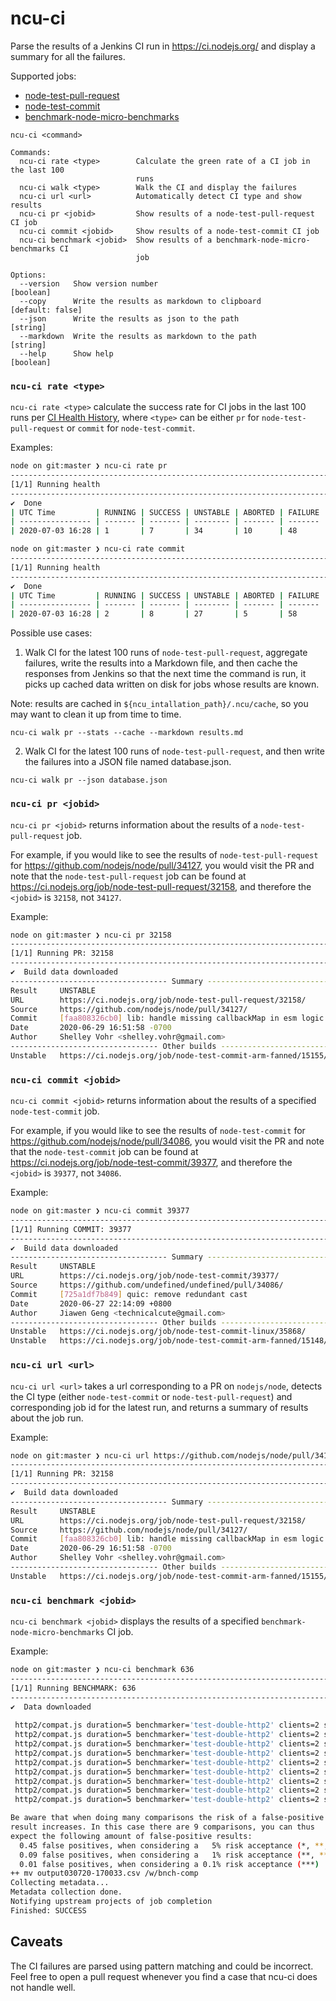# ncu-ci

Parse the results of a Jenkins CI run in https://ci.nodejs.org/ and display
a summary for all the failures.

Supported jobs:

- [node-test-pull-request](https://ci.nodejs.org/job/node-test-pull-request)
- [node-test-commit](https://ci.nodejs.org/job/node-test-commit)
- [benchmark-node-micro-benchmarks](https://ci.nodejs.org/job/benchmark-node-micro-benchmarks/)

```
ncu-ci <command>

Commands:
  ncu-ci rate <type>        Calculate the green rate of a CI job in the last 100
                            runs
  ncu-ci walk <type>        Walk the CI and display the failures
  ncu-ci url <url>          Automatically detect CI type and show results
  ncu-ci pr <jobid>         Show results of a node-test-pull-request CI job
  ncu-ci commit <jobid>     Show results of a node-test-commit CI job
  ncu-ci benchmark <jobid>  Show results of a benchmark-node-micro-benchmarks CI
                            job

Options:
  --version   Show version number                                      [boolean]
  --copy      Write the results as markdown to clipboard        [default: false]
  --json      Write the results as json to the path                     [string]
  --markdown  Write the results as markdown to the path                 [string]
  --help      Show help                                                [boolean]
```

### `ncu-ci rate <type>`

`ncu-ci rate <type>` calculate the success rate for CI jobs in the last 100 runs per [CI Health History](https://github.com/nodejs/reliability#ci-health-history), where `<type>` can be either `pr` for `node-test-pull-request` or `commit` for `node-test-commit`.

Examples:

```sh
node on git:master ❯ ncu-ci rate pr
--------------------------------------------------------------------------------
[1/1] Running health
--------------------------------------------------------------------------------
✔  Done
| UTC Time         | RUNNING | SUCCESS | UNSTABLE | ABORTED | FAILURE | Green Rate |
| ---------------- | ------- | ------- | -------- | ------- | ------- | ---------- |
| 2020-07-03 16:28 | 1       | 7       | 34       | 10      | 48      | 7.87%      |
```

```sh
node on git:master ❯ ncu-ci rate commit
--------------------------------------------------------------------------------
[1/1] Running health
--------------------------------------------------------------------------------
✔  Done
| UTC Time         | RUNNING | SUCCESS | UNSTABLE | ABORTED | FAILURE | Green Rate |
| ---------------- | ------- | ------- | -------- | ------- | ------- | ---------- |
| 2020-07-03 16:28 | 2       | 8       | 27       | 5       | 58      | 8.60%      |
```

Possible use cases:

1. Walk CI for the latest 100 runs of `node-test-pull-request`,
aggregate failures, write the results into a Markdown file,
and then cache the responses from Jenkins so that the next time the command
is run, it picks up cached data written on disk for jobs whose results
are known.

Note: results are cached in `${ncu_intallation_path}/.ncu/cache`, so you
may want to clean it up from time to time.

```
ncu-ci walk pr --stats --cache --markdown results.md
```

2. Walk  CI for the latest 100 runs of `node-test-pull-request`, and then write the
failures into a JSON file named database.json.

```
ncu-ci walk pr --json database.json
```

### `ncu-ci pr <jobid>` 

`ncu-ci pr <jobid>` returns information about the results of a `node-test-pull-request` job.

For example, if you would like to see the results of `node-test-pull-request` for https://github.com/nodejs/node/pull/34127, you would visit the PR and note that the `node-test-pull-request` job can be found at https://ci.nodejs.org/job/node-test-pull-request/32158, and therefore the `<jobid>` is `32158`, not `34127`.

Example:
```sh
node on git:master ❯ ncu-ci pr 32158
--------------------------------------------------------------------------------
[1/1] Running PR: 32158
--------------------------------------------------------------------------------
✔  Build data downloaded
----------------------------------- Summary ------------------------------------
Result     UNSTABLE
URL        https://ci.nodejs.org/job/node-test-pull-request/32158/
Source     https://github.com/nodejs/node/pull/34127/
Commit     [faa808326cb0] lib: handle missing callbackMap in esm logic
Date       2020-06-29 16:51:58 -0700
Author     Shelley Vohr <shelley.vohr@gmail.com>
--------------------------------- Other builds ---------------------------------
Unstable   https://ci.nodejs.org/job/node-test-commit-arm-fanned/15155/
```

### `ncu-ci commit <jobid>` 

`ncu-ci commit <jobid>` returns information about the results of a specified `node-test-commit` job.

For example, if you would like to see the results of `node-test-commit` for https://github.com/nodejs/node/pull/34086, you would visit the PR and note that the `node-test-commit` job can be found at https://ci.nodejs.org/job/node-test-commit/39377, and therefore the `<jobid>` is `39377`, not `34086`.

Example:
```sh
node on git:master ❯ ncu-ci commit 39377
--------------------------------------------------------------------------------
[1/1] Running COMMIT: 39377
--------------------------------------------------------------------------------
✔  Build data downloaded
----------------------------------- Summary ------------------------------------
Result     UNSTABLE
URL        https://ci.nodejs.org/job/node-test-commit/39377/
Source     https://github.com/undefined/undefined/pull/34086/
Commit     [725a1df7b849] quic: remove redundant cast
Date       2020-06-27 22:14:09 +0800
Author     Jiawen Geng <technicalcute@gmail.com>
--------------------------------- Other builds ---------------------------------
Unstable   https://ci.nodejs.org/job/node-test-commit-linux/35868/
Unstable   https://ci.nodejs.org/job/node-test-commit-arm-fanned/15148/
```

### `ncu-ci url <url>` 

`ncu-ci url <url>` takes a url corresponding to a PR on `nodejs/node`, detects the CI type (either `node-test-commit` or `node-test-pull-request`) and corresponding job id for the latest run, and returns a summary of results about the job run.

Example:
```sh
node on git:master ❯ ncu-ci url https://github.com/nodejs/node/pull/34127
--------------------------------------------------------------------------------
[1/1] Running PR: 32158
--------------------------------------------------------------------------------
✔  Build data downloaded
----------------------------------- Summary ------------------------------------
Result     UNSTABLE
URL        https://ci.nodejs.org/job/node-test-pull-request/32158/
Source     https://github.com/nodejs/node/pull/34127/
Commit     [faa808326cb0] lib: handle missing callbackMap in esm logic
Date       2020-06-29 16:51:58 -0700
Author     Shelley Vohr <shelley.vohr@gmail.com>
--------------------------------- Other builds ---------------------------------
Unstable   https://ci.nodejs.org/job/node-test-commit-arm-fanned/15155/
```

### `ncu-ci benchmark <jobid>` 

`ncu-ci benchmark <jobid>` displays the results of a specified `benchmark-node-micro-benchmarks` CI job.

Example:
```sh
node on git:master ❯ ncu-ci benchmark 636
--------------------------------------------------------------------------------
[1/1] Running BENCHMARK: 636
--------------------------------------------------------------------------------
✔  Data downloaded
                                                                                               confidence improvement accuracy (*) (**) (***)
 http2/compat.js duration=5 benchmarker='test-double-http2' clients=2 streams=100 requests=100         NA       NaN %           NA   NA    NA
 http2/compat.js duration=5 benchmarker='test-double-http2' clients=2 streams=10 requests=100          NA       NaN %           NA   NA    NA
 http2/compat.js duration=5 benchmarker='test-double-http2' clients=2 streams=10 requests=1000         NA       NaN %           NA   NA    NA
 http2/compat.js duration=5 benchmarker='test-double-http2' clients=2 streams=1 requests=100           NA       NaN %           NA   NA    NA
 http2/compat.js duration=5 benchmarker='test-double-http2' clients=2 streams=1 requests=1000          NA       NaN %           NA   NA    NA
 http2/compat.js duration=5 benchmarker='test-double-http2' clients=2 streams=200 requests=100         NA       NaN %           NA   NA    NA
 http2/compat.js duration=5 benchmarker='test-double-http2' clients=2 streams=20 requests=100          NA       NaN %           NA   NA    NA
 http2/compat.js duration=5 benchmarker='test-double-http2' clients=2 streams=20 requests=1000         NA       NaN %           NA   NA    NA
 http2/compat.js duration=5 benchmarker='test-double-http2' clients=2 streams=40 requests=100          NA       NaN %           NA   NA    NA

Be aware that when doing many comparisons the risk of a false-positive
result increases. In this case there are 9 comparisons, you can thus
expect the following amount of false-positive results:
  0.45 false positives, when considering a   5% risk acceptance (*, **, ***),
  0.09 false positives, when considering a   1% risk acceptance (**, ***),
  0.01 false positives, when considering a 0.1% risk acceptance (***)
++ mv output030720-170033.csv /w/bnch-comp
Collecting metadata...
Metadata collection done.
Notifying upstream projects of job completion
Finished: SUCCESS
```

## Caveats

The CI failures are parsed using pattern matching and could be incorrect. Feel
free to open a pull request whenever you find a case that ncu-ci does not handle
well.
